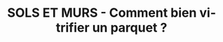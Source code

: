 ---
  template: 0
  type: "0"
  titre: "SOLS ET MURS - Comment bien vitrifier un parquet ?"
  titreMEA: "Bien vitrifier un parquet"
  surTitre: "Protéger son parquet"
  tempsLecture: ""
  libelleType: "Article"
  url: "/c/magazine/inspirations-tendances/comment-bien-vitrifier-un-parquet"
  thematiques: "Rénovation,Déco"
  piecesHabitation: "Chambre,Salon,Entrée,Bureau"
  produits: "Parquet"
  sujets: ""
  tags: ""
  visuelMea: null
  visuelDesktop: 
    url: "/img/contrib/31949891598001f0/vitrifié parquet.jpg"
    alt: "vitrifier son parquet"
  visuelMobile: null
  title: "SOLS ET MURS - Comment bien vitrifier un parquet ?"
  permalink: "articles//c/magazine/inspirations-tendances/comment-bien-vitrifier-un-parquet"
  layout: "post"
  lang: "fr-fr"
---
